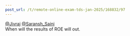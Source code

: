 ```yaml
---
post_url: /t/remote-online-exam-tds-jan-2025/168832/97
---
```

[@Jivraj](/u/jivraj) [@Saransh\_Saini](/u/saransh_saini)  
When will the results of ROE will out.